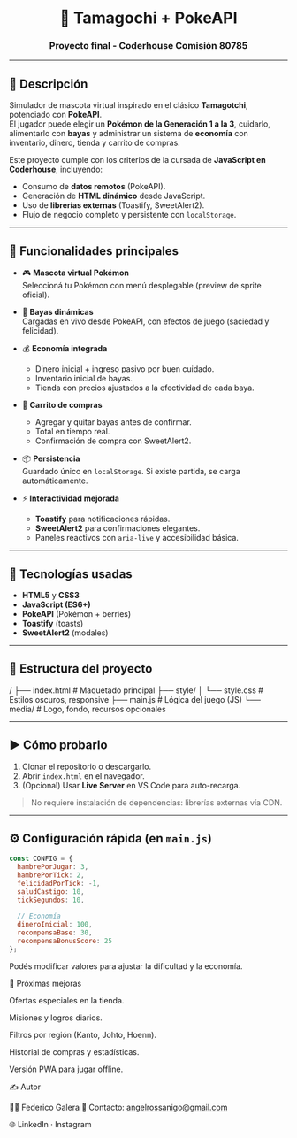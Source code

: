 <h1 align="center">🐾 Tamagochi + PokeAPI</h1>
<h3 align="center">Proyecto final - Coderhouse Comisión 80785</h3>

---

## 📖 Descripción

Simulador de mascota virtual inspirado en el clásico **Tamagotchi**, potenciado con **PokeAPI**.  
El jugador puede elegir un **Pokémon de la Generación 1 a la 3**, cuidarlo, alimentarlo con **bayas** y administrar un sistema de **economía** con inventario, dinero, tienda y carrito de compras.

Este proyecto cumple con los criterios de la cursada de **JavaScript en Coderhouse**, incluyendo:

- Consumo de **datos remotos** (PokeAPI).
- Generación de **HTML dinámico** desde JavaScript.
- Uso de **librerías externas** (Toastify, SweetAlert2).
- Flujo de negocio completo y persistente con `localStorage`.

---

## 🚀 Funcionalidades principales

- 🎮 **Mascota virtual Pokémon**  
  Seleccioná tu Pokémon con menú desplegable (preview de sprite oficial).  

- 🥗 **Bayas dinámicas**  
  Cargadas en vivo desde PokeAPI, con efectos de juego (saciedad y felicidad).  

- 💰 **Economía integrada**  
  - Dinero inicial + ingreso pasivo por buen cuidado.  
  - Inventario inicial de bayas.  
  - Tienda con precios ajustados a la efectividad de cada baya.  

- 🛒 **Carrito de compras**  
  - Agregar y quitar bayas antes de confirmar.  
  - Total en tiempo real.  
  - Confirmación de compra con SweetAlert2.  

- 📦 **Persistencia**  
  Guardado único en `localStorage`. Si existe partida, se carga automáticamente.  

- ⚡ **Interactividad mejorada**  
  - **Toastify** para notificaciones rápidas.  
  - **SweetAlert2** para confirmaciones elegantes.  
  - Paneles reactivos con `aria-live` y accesibilidad básica.  

---

## 🧩 Tecnologías usadas

- **HTML5** y **CSS3**  
- **JavaScript (ES6+)**  
- **PokeAPI** (Pokémon + berries)  
- **Toastify** (toasts)  
- **SweetAlert2** (modales)  

---

## 📂 Estructura del proyecto

/
├── index.html # Maquetado principal
├── style/
│ └── style.css # Estilos oscuros, responsive
├── main.js # Lógica del juego (JS)
└── media/ # Logo, fondo, recursos opcionales

---

## ▶️ Cómo probarlo

1. Clonar el repositorio o descargarlo.  
2. Abrir `index.html` en el navegador.  
3. (Opcional) Usar **Live Server** en VS Code para auto-recarga.  

> No requiere instalación de dependencias: librerías externas vía CDN.

---

## ⚙️ Configuración rápida (en `main.js`)

```js
const CONFIG = {
  hambrePorJugar: 3,
  hambrePorTick: 2,
  felicidadPorTick: -1,
  saludCastigo: 10,
  tickSegundos: 10,
  
  // Economía
  dineroInicial: 100,
  recompensaBase: 30,
  recompensaBonusScore: 25
};
```
Podés modificar valores para ajustar la dificultad y la economía.

📌 Próximas mejoras

Ofertas especiales en la tienda.

Misiones y logros diarios.

Filtros por región (Kanto, Johto, Hoenn).

Historial de compras y estadísticas.

Versión PWA para jugar offline.

✍️ Autor

👨‍💻 Federico Galera
📧 Contacto: angelrossanigo@gmail.com

🌐 LinkedIn
 · Instagram
